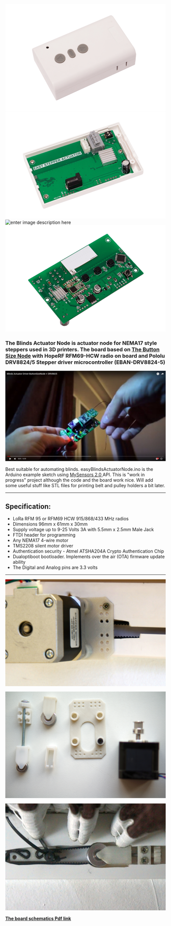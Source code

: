 ![enter image description here](https://github.com/EasySensors/easyActuator/blob/master/pcs/ACTUATOR_MAIN.jpg?raw=true)
![enter image description here](https://github.com/EasySensors/easyActuator/blob/master/pcs/ACTUATOR_BOTTOM.jpg?raw=true)
![enter image description here](https://github.com/EasySensors/easyActuator/blob/master/pcs/ACTUATOR_PCB_TOP.jpg.jpg?raw=true)
![enter image description here](https://github.com/EasySensors/easyActuator/blob/master/pcs/ACTUATOR_PCB_TOP_LR.jpg?raw=true)


### The Blinds Actuator Node is actuator node for NEMA17 style steppers used in 3D printers. The board based on [The Button Size Node](https://github.com/EasySensors/ButtonSizeNode) with HopeRF RFM69-HCW radio on board and Pololu DRV8824/5 Stepper driver microcontroller (EBAN-DRV8824-5)
 
[![Blinds Actuator Driver ButtonSizeNode + DRV8825](https://github.com/EasySensors/BlindsActuatorNode/blob/master/photos/youTube.jpg?raw=true)](https://youtu.be/Nq-V5lzM5DM)

  Best suitable for automating blinds. easyBlindsActuatorNode.ino  is the Arduino example sketch using [MySensors 2.0 ](https://www.mysensors.org/) API.  This is "work in progress" project although the code and the board work nice. Will add some useful stuff like STL files for printing belt and pulley holders a bit later. 

  ------------------------------------------------------------------------

## Specification: ##

 - LoRa RFM 95 or RFM69 HCW 915/868/433 MHz radios
 - Dimensions 96mm x 61mm x 30mm
 - Supply voltage up to 9-25 Volts 3A with 5.5mm x 2.5mm Male Jack
 - FTDI  header for programming
 - Any NEMA17 4-wire motor
 - TMS2208 silent motor driver 
 - Authentication security - Atmel ATSHA204A Crypto Authentication Chip
 - Dualoptiboot bootloader. Implements over the air (OTA) firmware update ability
 - The Digital and Analog pins are 3.3 volts

------------------------------------------------------


![enter image description here](https://github.com/EasySensors/BlindsActuatorNode/blob/master/photos/setMotor.JPG?raw=true)

![enter image description here](https://github.com/EasySensors/BlindsActuatorNode/blob/master/photos/set1.JPG?raw=true)

![enter image description here](https://github.com/EasySensors/BlindsActuatorNode/blob/master/photos/setPulley.JPG?raw=true)

[**The board schematics Pdf link**](https://github.com/EasySensors/BlindsActuatorNode/blob/master/KiCad/blindsActuator.pdf)



